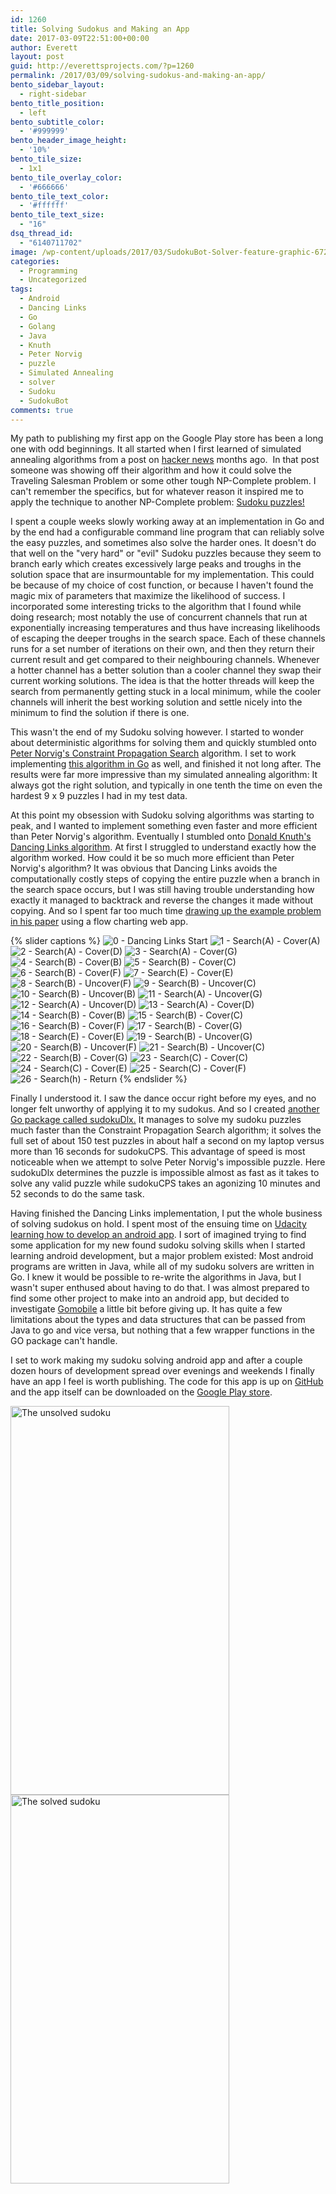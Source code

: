 ```yaml
---
id: 1260
title: Solving Sudokus and Making an App
date: 2017-03-09T22:51:00+00:00
author: Everett
layout: post
guid: http://everettsprojects.com/?p=1260
permalink: /2017/03/09/solving-sudokus-and-making-an-app/
bento_sidebar_layout:
  - right-sidebar
bento_title_position:
  - left
bento_subtitle_color:
  - '#999999'
bento_header_image_height:
  - '10%'
bento_tile_size:
  - 1x1
bento_tile_overlay_color:
  - '#666666'
bento_tile_text_color:
  - '#ffffff'
bento_tile_text_size:
  - "16"
dsq_thread_id:
  - "6140711702"
image: /wp-content/uploads/2017/03/SudokuBot-Solver-feature-graphic-672x372.png
categories:
  - Programming
  - Uncategorized
tags:
  - Android
  - Dancing Links
  - Go
  - Golang
  - Java
  - Knuth
  - Peter Norvig
  - puzzle
  - Simulated Annealing
  - solver
  - Sudoku
  - SudokuBot
comments: true
---
```

My path to publishing my first app on the Google Play store has been a long one with odd beginnings. It all started when I first learned of simulated annealing algorithms from a post on [hacker news](https://news.ycombinator.com/) months ago.  In that post someone was showing off their algorithm and how it could solve the Traveling Salesman Problem or some other tough NP-Complete problem. I can't remember the specifics, but for whatever reason it inspired me to apply the technique to another NP-Complete problem: [Sudoku puzzles!](https://github.com/evjrob/sudokuAnnealing)

I spent a couple weeks slowly working away at an implementation in Go and by the end had a configurable command line program that can reliably solve the easy puzzles, and sometimes also solve the harder ones. It doesn't do that well on the "very hard" or "evil" Sudoku puzzles because they seem to branch early which creates excessively large peaks and troughs in the solution space that are insurmountable for my implementation. This could be because of my choice of cost function, or because I haven't found the magic mix of parameters that maximize the likelihood of success. I incorporated some interesting tricks to the algorithm that I found while doing research; most notably the use of concurrent channels that run at exponentially increasing temperatures and thus have increasing likelihoods of escaping the deeper troughs in the search space. Each of these channels runs for a set number of iterations on their own, and then they return their current result and get compared to their neighbouring channels. Whenever a hotter channel has a better solution than a cooler channel they swap their current working solutions. The idea is that the hotter threads will keep the search from permanently getting stuck in a local minimum, while the cooler channels will inherit the best working solution and settle nicely into the minimum to find the solution if there is one.

This wasn't the end of my Sudoku solving however. I started to wonder about deterministic algorithms for solving them and quickly stumbled onto [Peter Norvig's Constraint Propagation Search](http://norvig.com/sudoku.html) algorithm. I set to work implementing [this algorithm in Go](https://github.com/evjrob/sudokuCps) as well, and finished it not long after. The results were far more impressive than my simulated annealing algorithm: It always got the right solution, and typically in one tenth the time on even the hardest 9 x 9 puzzles I had in my test data.

At this point my obsession with Sudoku solving algorithms was starting to peak, and I wanted to implement something even faster and more efficient than Peter Norvig's algorithm. Eventually I stumbled onto [Donald Knuth's Dancing Links algorithm](https://arxiv.org/abs/cs/0011047). At first I struggled to understand exactly how the algorithm worked. How could it be so much more efficient than Peter Norvig's algorithm? It was obvious that Dancing Links avoids the computationally costly steps of copying the entire puzzle when a branch in the search space occurs, but I was still having trouble understanding how exactly it managed to backtrack and reverse the changes it made without copying. And so I spent far too much time [drawing up the example problem in his paper](https://github.com/evjrob/dancing-links-visualized) using a flow charting web app.

{% slider captions %}
  ![0 - Dancing Links Start](/wp-content/uploads/2017/03/0-Dancing-Links-Start.png)
  ![1 - Search(A) - Cover(A)](/wp-content/uploads/2017/03/1-SearchA-CoverA.png)
  ![2 - Search(A) - Cover(D)](/wp-content/uploads/2017/03/2-SearchA-CoverD.png)
  ![3 - Search(A) - Cover(G)](/wp-content/uploads/2017/03/3-SearchA-CoverG.png)
  ![4 - Search(B) - Cover(B)](/wp-content/uploads/2017/03/4-SearchB-CoverB.png)
  ![5 - Search(B) - Cover(C)](/wp-content/uploads/2017/03/5-SearchB-CoverC.png)
  ![6 - Search(B) - Cover(F)](/wp-content/uploads/2017/03/6-SearchB-CoverF.png)
  ![7 - Search(E) - Cover(E)](/wp-content/uploads/2017/03/7-SearchE-CoverE.png)
  ![8 - Search(B) - Uncover(F)](/wp-content/uploads/2017/03/8-SearchB-UncoverF.png)
  ![9 - Search(B) - Uncover(C)](/wp-content/uploads/2017/03/9-SearchB-UncoverC.png)
  ![10 - Search(B) - Uncover(B)](/wp-content/uploads/2017/03/10-SearchB-UncoverB.png)
  ![11 - Search(A) - Uncover(G)](/wp-content/uploads/2017/03/11-SearchA-UncoverG.png)
  ![12 - Search(A) - Uncover(D)](/wp-content/uploads/2017/03/12-SearchA-UncoverD.png)
  ![13 - Search(A) - Cover(D)](/wp-content/uploads/2017/03/13-SearchA-CoverD.png)
  ![14 - Search(B) - Cover(B)](/wp-content/uploads/2017/03/14-SearchB-CoverB.png)
  ![15 - Search(B) - Cover(C)](/wp-content/uploads/2017/03/15-SearchB-CoverC.png)
  ![16 - Search(B) - Cover(F)](/wp-content/uploads/2017/03/16-SearchB-CoverF.png)
  ![17 - Search(B) - Cover(G)](/wp-content/uploads/2017/03/17-SearchB-CoverG.png)
  ![18 - Search(E) - Cover(E)](/wp-content/uploads/2017/03/18-SearchE-CoverE.png)
  ![19 - Search(B) - Uncover(G)](/wp-content/uploads/2017/03/19-SearchB-UncoverG.png)
  ![20 - Search(B) - Uncover(F)](/wp-content/uploads/2017/03/20-SearchB-UncoverF.png)
  ![21 - Search(B) - Uncover(C)](/wp-content/uploads/2017/03/21-SearchB-UncoverC.png)
  ![22 - Search(B) - Cover(G)](/wp-content/uploads/2017/03/22-SearchB-CoverG.png)
  ![23 - Search(C) - Cover(C)](/wp-content/uploads/2017/03/23-SearchC-CoverC.png)
  ![24 - Search(C) - Cover(E)](/wp-content/uploads/2017/03/24-SearchC-CoverE.png)
  ![25 - Search(C) - Cover(F)](/wp-content/uploads/2017/03/25-SearchC-CoverF.png)
  ![26 - Search(h) - Return](/wp-content/uploads/2017/03/26-Searchh-Return.png)
{% endslider %}

Finally I understood it. I saw the dance occur right before my eyes, and no longer felt unworthy of applying it to my sudokus. And so I created [another Go package called sudokuDlx.](https://github.com/evjrob/sudokuDlx) It manages to solve my sudoku puzzles much faster than the Constraint Propagation Search algorithm; it solves the full set of about 150 test puzzles in about half a second on my laptop versus more than 16 seconds for sudokuCPS. This advantage of speed is most noticeable when we attempt to solve Peter Norvig's impossible puzzle. Here sudokuDlx determines the puzzle is impossible almost as fast as it takes to solve any valid puzzle while sudokuCPS takes an agonizing 10 minutes and 52 seconds to do the same task.

Having finished the Dancing Links implementation, I put the whole business of solving sudokus on hold. I spent most of the ensuing time on [Udacity learning how to develop an android app](https://www.udacity.com/course/new-android-fundamentals--ud851). I sort of imagined trying to find some application for my new found sudoku solving skills when I started learning android development, but a major problem existed: Most android programs are written in Java, while all of my sudoku solvers are written in Go. I knew it would be possible to re-write the algorithms in Java, but I wasn't super enthused about having to do that. I was almost prepared to find some other project to make into an android app, but decided to investigate [Gomobile](https://godoc.org/golang.org/x/mobile/cmd/gomobile) a little bit before giving up. It has quite a few limitations about the types and data structures that can be passed from Java to go and vice versa, but nothing that a few wrapper functions in the GO package can't handle.

I set to work making my sudoku solving android app and after a couple dozen hours of development spread over evenings and weekends I finally have an app I feel is worth publishing. The code for this app is up on [GitHub](https://github.com/evjrob/SudokuBotSolver) and the app itself can be downloaded on the [Google Play store](https://play.google.com/store/apps/details?id=com.everettsprojects.sudokubotsolver&hl=en).

<div text-align="center">
  <img width="350" height="622" src="/wp-content/uploads/2017/03/Screenshot_20170308-204149-576x1024.png" alt="The unsolved sudoku"/>

  <img width="350" height="622" src="/wp-content/uploads/2017/03/Screenshot_20170308-204203-576x1024.png" alt="The solved sudoku" />
</div>
